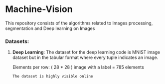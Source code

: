 # Machine-Vision
This repository consists of the algorithms related to Images processing, segmentation and Deep learning on Images


### Datasets:

1) **Deep Learning**: The dataset for the deep learning code is MNIST image dataset but in the tabular format where every tuple indicates an image.

    Elements per row: ( 28 * 28 ) image with a label = 785 elements

    `The dataset is highly visible online`
